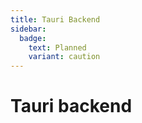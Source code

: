 ```yaml
---
title: Tauri Backend
sidebar:
  badge:
    text: Planned
    variant: caution
---
```


# Tauri backend
